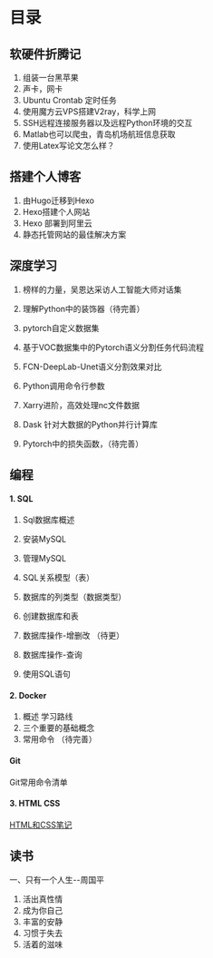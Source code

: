 # 目录

## 软硬件折腾记

1. 组装一台黑苹果
2. 声卡，网卡
3. Ubuntu Crontab 定时任务
4. 使用魔方云VPS搭建V2ray，科学上网
5. SSH远程连接服务器以及远程Python环境的交互
6. Matlab也可以爬虫，青岛机场航班信息获取
7. 使用Latex写论文怎么样？

## 搭建个人博客

1. 由Hugo迁移到Hexo
2. Hexo搭建个人网站
3. Hexo 部署到阿里云
4. 静态托管网站的最佳解决方案

## 深度学习

1. 榜样的力量，吴恩达采访人工智能大师对话集

2. 理解Python中的装饰器（待完善）
3. pytorch自定义数据集
4. 基于VOC数据集中的Pytorch语义分割任务代码流程
5. FCN-DeepLab-Unet语义分割效果对比
6. Python调用命令行参数
7. Xarry进阶，高效处理nc文件数据
8. Dask 针对大数据的Python并行计算库
9. Pytorch中的损失函数，（待完善）

## 编程

#### 1. SQL

1. Sql数据库概述

2. 安装MySQL

3. 管理MySQL

4. SQL关系模型（表）

5. 数据库的列类型（数据类型）

6. 创建数据库和表

7. 数据库操作-增删改 （待更）

8. 数据库操作-查询

9. 使用SQL语句
   
#### 2. Docker

1. 概述 学习路线
2. 三个重要的基础概念
3. 常用命令 （待完善）

#### Git

Git常用命令清单

#### 3. HTML CSS

[HTML和CSS笔记](https://github.com/Flionay/Html-and-CSS)


## 读书

一、只有一个人生--周国平

1. 活出真性情
2. 成为你自己
3. 丰富的安静
4. 习惯于失去
5. 活着的滋味